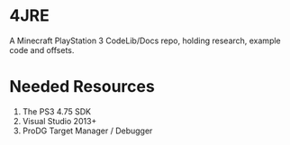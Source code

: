 # 4JRE
A Minecraft PlayStation 3 CodeLib/Docs repo, holding research, example code and offsets.

# Needed Resources
1. The PS3 4.75 SDK
2. Visual Studio 2013+
3. ProDG Target Manager / Debugger
